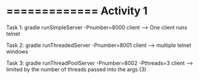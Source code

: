 =============
Activity 1
=============

Task 1:
gradle runSimpleServer -Pnumber=8000
client --> One client runs telnet

Task 2: 
gradle runThreadedServer -Pnumber=8001
client --> multiple telnet windows

Task 3:
gradle runThreadPoolServer -Pnumber=8002 -Pthreads=3
client --> limited by the number of threads passed into the args (3)